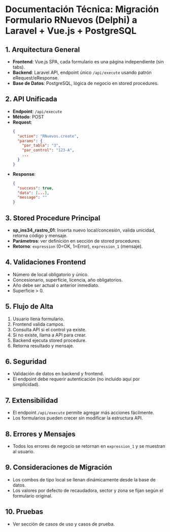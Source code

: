 # Documentación Técnica: Migración Formulario RNuevos (Delphi) a Laravel + Vue.js + PostgreSQL

## 1. Arquitectura General
- **Frontend**: Vue.js SPA, cada formulario es una página independiente (sin tabs).
- **Backend**: Laravel API, endpoint único `/api/execute` usando patrón eRequest/eResponse.
- **Base de Datos**: PostgreSQL, lógica de negocio en stored procedures.

## 2. API Unificada
- **Endpoint**: `/api/execute`
- **Método**: POST
- **Request**:
  ```json
  {
    "action": "RNuevos.create",
    "params": {
      "par_tabla": "3",
      "par_control": "123-A",
      ...
    }
  }
  ```
- **Response**:
  ```json
  {
    "success": true,
    "data": [...],
    "message": ""
  }
  ```

## 3. Stored Procedure Principal
- **sp_ins34_rastro_01**: Inserta nuevo local/concesión, valida unicidad, retorna código y mensaje.
- **Parámetros**: ver definición en sección de stored procedures.
- **Retorno**: `expression` (0=OK, 1=Error), `expression_1` (mensaje).

## 4. Validaciones Frontend
- Número de local obligatorio y único.
- Concesionario, superficie, licencia, año obligatorios.
- Año debe ser actual o anterior inmediato.
- Superficie > 0.

## 5. Flujo de Alta
1. Usuario llena formulario.
2. Frontend valida campos.
3. Consulta API si el control ya existe.
4. Si no existe, llama a API para crear.
5. Backend ejecuta stored procedure.
6. Retorna resultado y mensaje.

## 6. Seguridad
- Validación de datos en backend y frontend.
- El endpoint debe requerir autenticación (no incluido aquí por simplicidad).

## 7. Extensibilidad
- El endpoint `/api/execute` permite agregar más acciones fácilmente.
- Los formularios pueden crecer sin modificar la estructura API.

## 8. Errores y Mensajes
- Todos los errores de negocio se retornan en `expression_1` y se muestran al usuario.

## 9. Consideraciones de Migración
- Los combos de tipo local se llenan dinámicamente desde la base de datos.
- Los valores por defecto de recaudadora, sector y zona se fijan según el formulario original.

## 10. Pruebas
- Ver sección de casos de uso y casos de prueba.
